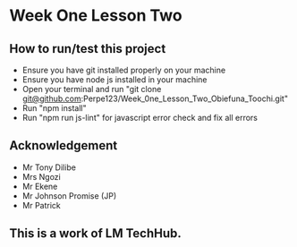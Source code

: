 # Week One Lesson Two
## How to run/test this project
- Ensure you have git installed properly on your machine
- Ensure you have node js installed in your machine
- Open your terminal and run "git clone git@github.com:Perpe123/Week_0ne_Lesson_Two_Obiefuna_Toochi.git"
- Run "npm install"
- Run "npm run js-lint" for javascript error check and fix all errors
## Acknowledgement
- Mr Tony Dilibe
- Mrs Ngozi
- Mr Ekene
- Mr Johnson Promise (JP)
- Mr Patrick
## This is a work of LM TechHub.